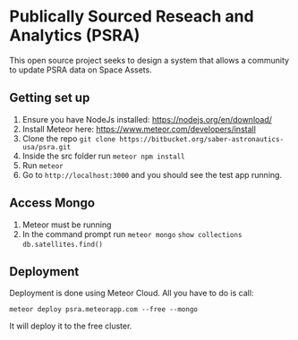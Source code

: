 # Publically Sourced Reseach and Analytics (PSRA) #

This open source project seeks to design a system that allows a community to update PSRA data on Space Assets.


## Getting set up ##

1. Ensure you have NodeJs installed: https://nodejs.org/en/download/
2. Install Meteor here: https://www.meteor.com/developers/install 
3. Clone the repo `git clone https://bitbucket.org/saber-astronautics-usa/psra.git`
4. Inside the src folder run `meteor npm install`
5. Run `meteor` 
6. Go to `http://localhost:3000` and you should see the test app running.

## Access Mongo
1. Meteor must be running
2. In the command prompt run 
`meteor mongo`
`show collections`
`db.satellites.find()`


## Deployment
Deployment is done using Meteor Cloud. All you have to do is call:

`meteor deploy psra.meteorapp.com --free --mongo`

It will deploy it to the free cluster.